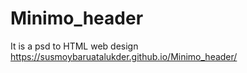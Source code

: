 # Minimo_header
It is a psd to HTML web design
https://susmoybaruatalukder.github.io/Minimo_header/
